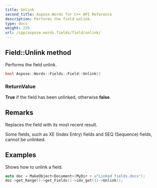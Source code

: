 ```yaml
---
title: Unlink
second_title: Aspose.Words for C++ API Reference
description: Performs the field unlink.
type: docs
weight: 235
url: /cpp/aspose.words.fields/field/unlink/
---
```

## Field::Unlink method


Performs the field unlink.

```cpp
bool Aspose::Words::Fields::Field::Unlink()
```


### ReturnValue

**True** if the field has been unlinked, otherwise **false**.
## Remarks


Replaces the field with its most recent result.

Some fields, such as XE (Index Entry) fields and SEQ (Sequence) fields, cannot be unlinked.

## Examples



Shows how to unlink a field. 
```cpp
auto doc = MakeObject<Document>(MyDir + u"Linked fields.docx");
doc->get_Range()->get_Fields()->idx_get(1)->Unlink();
```

